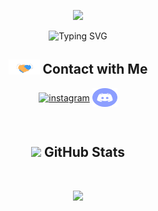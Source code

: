 <p align="center">
  <img src="https://github.com/thompsonemerson/thompsonemerson/raw/master/cover-thompson.png" />
</p>

<p align="center"><a><img src="https://readme-typing-svg.demolab.com?font=Fira+Code&duration=6000&pause=1000&color=81A1C1&center=true&vCenter=true&width=435&lines=Hello+there+!;+I'm+Reyghita+Hafizh+;Welcome+to+my+GitHub+profile" alt="Typing SVG" /></a></p>
<div align="center">
 
## <img src="https://github.com/0xAbdulKhalid/0xAbdulKhalid/raw/main/assets/mdImages/handshake.gif" width ="50"> Contact with Me</br>
</div>

<p align="center">
  <a href="https://www.instagram.com/re.yhfz" target="blank"><img align="center" src="https://raw.githubusercontent.com/rahuldkjain/github-profile-readme-generator/master/src/images/icons/Social/instagram.svg" alt="instagram" height="30" width="40" /></a>
  <a href="https://discord.gg/TcnXNNJr" target="blank"><img align="center" src="https://raw.githubusercontent.com/vibrantfix/vibrantfix/main/assets/icons/discord-round.svg" alt="discord" height="30" width="40" /></a>
</p>

</div>
<br>
<div align="center">
  
 ## <img src="https://media.giphy.com/media/iY8CRBdQXODJSCERIr/giphy.gif" width="30px"> GitHub Stats
</br>
</div>
<p align="center"><img width="45%" src="https://github-readme-stats.vercel.app/api?username=reyyghi&theme=nord&show_icons=true"/>
</p>
